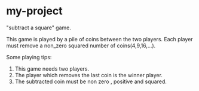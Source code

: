 # my-project
"subtract a square" game.

This game is played by a pile of coins between the two players. Each player must remove a non_zero squared number of coins(4,9,16,...).

Some playing tips:
1. This game needs two players.
2. The player which removes the last coin is the winner player.
3. The subtracted coin must be non zero , positive and squared.
